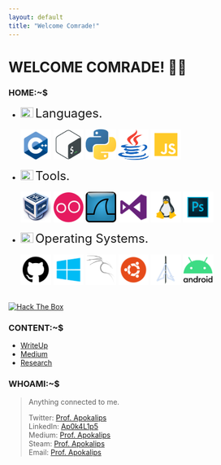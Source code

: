 ```yaml
---
layout: default
title: "Welcome Comrade!"
--- 
```

<!--this layout&title shit compulsory for the typed animation-->
# WELCOME COMRADE! 🐱‍💻

### HOME:~$

<!--Put Content Here.-->

* <img src="https://img.icons8.com/color/26/000000/source-code.png" width=25 height=20/> <font size="5">Languages.</font> <br><br>
<img src="https://raw.githubusercontent.com/Ap0k4L1p5/Ap0k4L1p5.github.io/master/_content/_icons/c%2B%2B.png" width=60 height=60/>  <img src="https://raw.githubusercontent.com/Ap0k4L1p5/Ap0k4L1p5.github.io/master/_content/_icons/bash.png" width=60 height=60/>  <img src="https://raw.githubusercontent.com/Ap0k4L1p5/Ap0k4L1p5.github.io/master/_content/_icons/py.png" width=60 height=60/>  <img src="https://raw.githubusercontent.com/Ap0k4L1p5/Ap0k4L1p5.github.io/master/_content/_icons/java.png" width=60 height=60/>  <img src="https://raw.githubusercontent.com/Ap0k4L1p5/Ap0k4L1p5.github.io/master/_content/_icons/js.png" width=60 height=60/> <br>

* <img src="https://img.icons8.com/color/26/000000/source-code.png" width=25 height=20/> <font size="5">Tools.</font> <br><br>
<img src="https://raw.githubusercontent.com/Ap0k4L1p5/Ap0k4L1p5.github.io/master/_content/_icons/vb.png" width=60 height=60/> <img src="https://raw.githubusercontent.com/Ap0k4L1p5/Ap0k4L1p5.github.io/master/_content/_icons/Genymotion.png" width=60 height=60/>  <img src="https://raw.githubusercontent.com/Ap0k4L1p5/Ap0k4L1p5.github.io/master/_content/_icons/ws.png" width=60 height=60/>  <img src="https://raw.githubusercontent.com/Ap0k4L1p5/Ap0k4L1p5.github.io/master/_content/_icons/vs.png" width=60 height=60/>  <img src="https://raw.githubusercontent.com/Ap0k4L1p5/Ap0k4L1p5.github.io/master/_content/_icons/l.png" width=60 height=60/>  <img src="https://raw.githubusercontent.com/Ap0k4L1p5/Ap0k4L1p5.github.io/master/_content/_icons/psd.png" width=60 height=60/> <br>

* <img src="https://img.icons8.com/color/26/000000/source-code.png" width=25 height=20/> <font size="5">Operating Systems.</font> <br><br>
<img src="https://raw.githubusercontent.com/Ap0k4L1p5/Ap0k4L1p5.github.io/master/_content/_icons/git.png" width=60 height=60/>  <img src="https://raw.githubusercontent.com/Ap0k4L1p5/Ap0k4L1p5.github.io/master/_content/_icons/w.png" width=60 height=60/>  <img src="https://raw.githubusercontent.com/Ap0k4L1p5/Ap0k4L1p5.github.io/master/_content/_icons/k.png" width=60 height=60/>  <img src="https://raw.githubusercontent.com/Ap0k4L1p5/Ap0k4L1p5.github.io/master/_content/_icons/u.png" width=60 height=60/> <img src="https://raw.githubusercontent.com/Ap0k4L1p5/Ap0k4L1p5.github.io/master/_content/_icons/ba-logo.png" width=60 height=60/>  <img src="https://raw.githubusercontent.com/Ap0k4L1p5/Ap0k4L1p5.github.io/master/_content/_icons/android.png" width=60 height=60/> <br><br>
<!--[HackTheBox](https://app.hackthebox.eu/profile/105032)<br>-->
[<img src="http://www.hackthebox.eu/badge/image/105032" alt="Hack The Box">](https://app.hackthebox.eu/profile/105032)

### CONTENT:~$

* [WriteUp](/content/pages/writeup.md)
* [Medium](/)
* [Research](/)
<!--sini utk content2 ni just letak link klu post dr tempat lain, klu nk upload sini just append link-->

### WHOAMI:~$
> Anything connected to me.
>
> Twitter: [Prof. Apokalips](https://twitter.com/ap0k4l1p5)<br>
> LinkedIn: [Ap0k4L1p5](/me.md)<br>
> Medium: [Prof. Apokalips](https://medium.com/@apokalips)<br>
> Steam: [Prof. Apokalips](https://steamcommunity.com/id/profapokalips/)<br>
> Email: [Prof. Apokalips](mailto:prof.apokalips@protonmail.com)<br>
